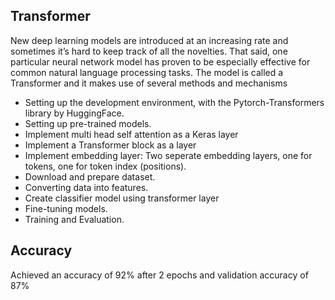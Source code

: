 
## Transformer

New deep learning models are introduced at an increasing rate and sometimes it’s hard to keep track of all the novelties. That said, one particular neural network model has proven to be especially effective for common natural language processing tasks. The model is called a Transformer and it makes use of several methods and mechanisms

- Setting up the development environment, with the Pytorch-Transformers library by HuggingFace.
- Setting up pre-trained models.
- Implement multi head self attention as a Keras layer
- Implement a Transformer block as a layer
- Implement embedding layer: Two seperate embedding layers, one for tokens, one for token index (positions).
- Download and prepare dataset.
- Converting data into features.
- Create classifier model using transformer layer
- Fine-tuning models.
- Training and Evaluation.

## Accuracy

Achieved an accuracy of 92% after 2 epochs and validation accuracy of 87%

